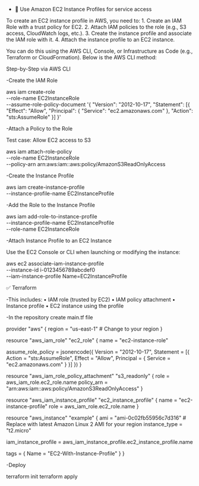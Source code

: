 - 🧳 Use Amazon EC2 Instance Profiles for service access

To create an EC2 instance profile in AWS, you need to:
	1.	Create an IAM Role with a trust policy for EC2.
	2.	Attach IAM policies to the role (e.g., S3 access, CloudWatch logs, etc.).
	3.	Create the instance profile and associate the IAM role with it.
	4.	Attach the instance profile to an EC2 instance.

You can do this using the AWS CLI, Console, or Infrastructure as Code (e.g., Terraform or CloudFormation). Below is the AWS CLI method:

Step-by-Step via AWS CLI

-Create the IAM Role

   aws iam create-role \
  --role-name EC2InstanceRole \
  --assume-role-policy-document '{
    "Version": "2012-10-17",
    "Statement": [{
      "Effect": "Allow",
      "Principal": {
        "Service": "ec2.amazonaws.com"
      },
      "Action": "sts:AssumeRole"
    }]
  }'


-Attach a Policy to the Role

Test case: Allow EC2 access to S3

aws iam attach-role-policy \
  --role-name EC2InstanceRole \
  --policy-arn arn:aws:iam::aws:policy/AmazonS3ReadOnlyAccess

-Create the Instance Profile

   aws iam create-instance-profile \
  --instance-profile-name EC2InstanceProfile

-Add the Role to the Instance Profile

   aws iam add-role-to-instance-profile \
  --instance-profile-name EC2InstanceProfile \
  --role-name EC2InstanceRole

-Attach Instance Profile to an EC2 Instance

 Use the EC2 Console or CLI when launching or modifying the instance:

 aws ec2 associate-iam-instance-profile \
  --instance-id i-0123456789abcdef0 \
  --iam-instance-profile Name=EC2InstanceProfile

✅ Terraform 

-This includes:
	•	IAM role (trusted by EC2)
	•	IAM policy attachment
	•	Instance profile
	•	EC2 instance using the profile

-In the repository create main.tf file 

 provider "aws" {
  region = "us-east-1"  # Change to your region
}

resource "aws_iam_role" "ec2_role" {
  name = "ec2-instance-role"

  assume_role_policy = jsonencode({
    Version = "2012-10-17",
    Statement = [{
      Action = "sts:AssumeRole",
      Effect = "Allow",
      Principal = {
        Service = "ec2.amazonaws.com"
      }
    }]
  })
}

resource "aws_iam_role_policy_attachment" "s3_readonly" {
  role       = aws_iam_role.ec2_role.name
  policy_arn = "arn:aws:iam::aws:policy/AmazonS3ReadOnlyAccess"
}

resource "aws_iam_instance_profile" "ec2_instance_profile" {
  name = "ec2-instance-profile"
  role = aws_iam_role.ec2_role.name
}

resource "aws_instance" "example" {
  ami           = "ami-0c02fb55956c7d316"  # Replace with latest Amazon Linux 2 AMI for your region
  instance_type = "t2.micro"

  iam_instance_profile = aws_iam_instance_profile.ec2_instance_profile.name

  tags = {
    Name = "EC2-With-Instance-Profile"
  }
}


-Deploy

terraform init
terraform apply


  

   


